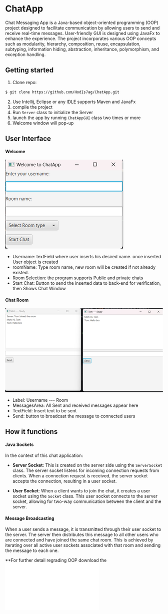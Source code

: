 # ChatApp
Chat Messaging App is a Java-based object-oriented programming (OOP) project designed to 
facilitate communication by allowing users to send and receive real-time messages. User-friendly GUI is 
designed using JavaFx to enhance the experience. The project incorporates various OOP concepts such 
as modularity, hierarchy, composition, reuse, encapsulation, subtyping, information hiding, abstraction, 
inheritance, polymorphism, and exception handling.


## Getting started
1. Clone repo:
```bash
$ git clone https://github.com/HodIs7ag/ChatApp.git
```
2. Use Intellij, Eclipse or any IDLE supports Maven and JavaFx
3. compile the project
4. Run `Server` class to initialize the Server
5. launch the app by running `ChatAppGUI` class two times or more
6. Welcome window will pop-up
   
## User Interface
#### Welcome
![Alt text](images/welcome.png)
- Username: textField where user inserts his desired name. once inserted User object is created
- roomName: Type room name, new room will be created if not already existed.
-  Room Selection: the program supports Public and private chats
- Start Chat: Button to send the inserted data to back-end for verification, then Shows Chat Window
#### Chat Room
![Alt text](images/chat.png)
- Label: Username --- Room
- MessagesArea: All Sent and received messages appear here
- TextField: Insert text to be sent
- Send: button to broadcast the message to connected users

## How it functions
#### Java Sockets
In the context of this chat application:

- **Server Socket**: This is created on the server side using the `ServerSocket` class. The server socket listens for incoming connection requests from clients. When a connection request is received, the server socket accepts the connection, resulting in a user socket.

- **User Socket**: When a client wants to join the chat, it creates a user socket using the `Socket` class. This user socket connects to the server socket, allowing for two-way communication between the client and the server.

#### Message Broadcasting

When a user sends a message, it is transmitted through their user socket to the server. The server then distributes this message to all other users who are connected and have joined the same chat room. This is achieved by iterating over all active user sockets associated with that room and sending the message to each one.

**For further detail regrading OOP download the ![project report ](OOP_report.pdf)


